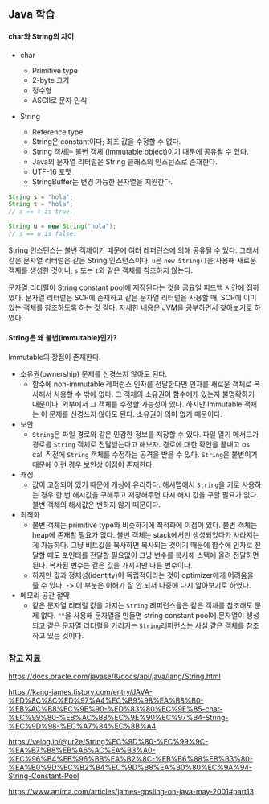 ## Java 학습

#### char와 String의 차이

- char
	- Primitive type
	- 2-byte 크기
	- 정수형
	- ASCII로 문자 인식
	
- String
	- Reference type
	- String은 constant이다; 최초 값을 수정할 수 없다.
	- String 객체는 불변 객체 (Immutable object)이기 때문에 공유될 수 있다.
	- Java의 문자열 리터럴은 String 클래스의 인스턴스로 존재한다.
	- UTF-16 포맷
	- StringBuffer는 변경 가능한 문자열을 지원한다.

```java
String s = "hola";
String t = "hola";
// s == t is true.

String u = new String("hola");
// s == u is false.
```

String 인스턴스는 불변 객체이기 때문에 여러 레퍼런스에 의해 공유될 수 있다. 그래서 같은 문자열 리터럴은 같은 String 인스턴스이다. `u`은 `new String()`을 사용해 새로운 객체를 생성한 것이니, `s` 또는 `t`와 같은 객체를 참조하지 않는다.

문자열 리터럴이 String constant pool에 저장된다는 것을 금요일 피드백 시간에 접하였다. 문자열 리터럴은 SCP에 존재하고 같은 문자열 리터럴을 사용할 때, SCP에 이미 있는 객체를 참조하도록 하는 것 같다. 자세한 내용은 JVM을 공부하면서 찾아보기로 하였다.

#### String은 왜 불변(immutable)인가?

Immutable의 장점이 존재한다.
- 소유권(ownership) 문제를 신경쓰지 않아도 된다.
	- 함수에 non-immutable 레퍼런스 인자를 전달한다면 인자를 새로운 객체로 복사해서 사용할 수 밖에 없다. 그 객체의 소유권이 함수에게 있는지 불명확하기 때문이다. 외부에서 그 객체를 수정할 가능성이 있다. 하지만 Immutable 객체는 이 문제를 신경쓰지 않아도 된다. 소유권이 의미 없기 때문이다.
- 보안
	- `String`은 파일 경로와 같은 민감한 정보를 저장할 수 있다. 파일 열기 메서드가 경로를 `String` 객체로 전달받는다고 해보자. 경로에 대한 확인을 끝내고 os call 직전에 `String` 객체를 수정하는 공격을 받을 수 있다. `String`은 불변이기 때문에 이런 경우 보안상 이점이 존재한다.
- 캐싱
	- 값이 고정되어 있기 때문에 캐싱에 유리하다. 해시맵에서 `String`을 키로 사용하는 경우 한 번 해시값을 구해두고 저장해두면 다시 해시 값을 구할 필요가 없다. 불변 객체의 해시값은 변하지 않기 때문이다.
- 최적화
	- 불변 객체는 primitive type와 비슷하기에 최적화에 이점이 있다. 불변 객체는 heap에 존재할 필요가 없다. 불변 객체는 stack에서만 생성되었다가 사라지는게 가능하다. 그냥 비트값을 복사하면 복사되는 것이기 때문에 함수에 인자로 전달할 때도 포인터를 전달할 필요없이 그냥 변수를 복사해 스택에 올려 전달하면 된다. 복사된 변수는 같은 값을 가지지만 다른 변수이다.
	- 하지만 값과 정체성(identity)이 독립적이라는 것이 optimizer에게 어려움을 줄 수 있다. -> 이 부분은 이해가 잘 안 되서 나중에 다시 알아보기로 하였다.
- 메모리 공간 절약
	- 같은 문자열 리터럴 값을 가지는 `String` 레퍼런스들은 같은 객체를 참조해도 문제 없다. `""`을 사용해 문자열을 만들면 string constant pool에 문자열이 생성되고 같은 문자열 리터럴을 가리키는 `String`레퍼런스는 사실 같은 객체를 참조하고 있는 것이다.
### 참고 자료

https://docs.oracle.com/javase/8/docs/api/java/lang/String.html

https://kang-james.tistory.com/entry/JAVA-%ED%8C%8C%ED%97%A4%EC%B9%98%EA%B8%B0-%EB%AC%B8%EC%9E%90-%ED%83%80%EC%9E%85-char-%EC%99%80-%EB%AC%B8%EC%9E%90%EC%97%B4-String-%EC%9D%98-%EC%A7%84%EC%8B%A4

https://velog.io/@ur2e/String%EC%9D%80-%EC%99%9C-%EA%B7%B8%EB%A6%AC%EA%B3%A0-%EC%96%B4%EB%96%BB%EA%B2%8C-%EB%B6%88%EB%B3%80-%EA%B0%9D%EC%B2%B4%EC%9D%B8%EA%B0%80%EC%9A%94-String-Constant-Pool

https://www.artima.com/articles/james-gosling-on-java-may-2001#part13
